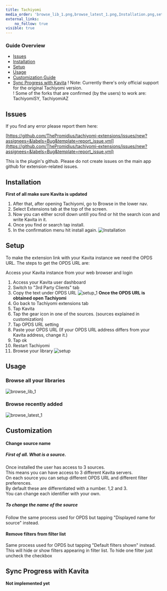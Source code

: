 ```yaml
---
title: Tachiyomi
media_order: 'browse_lib_1.png,browse_latest_1.png,Installation.png,setup.png,setup_1.png'
external_links:
    no_follow: true
visible: true
---
```


### Guide Overview
* [Issues](#issues)
* [Installation](#installation)
* [Setup](#setup)
* [Usage](#usage)
* [Customization Guide](#customization)
* [Sync Progress with Kavita](#sync-progress-with-kavita)
! Note: Currently there's only official support for the original Tachiyomi version.<br/>
! Some of the forks that are confirmed (by the users) to work are: TachiyomiSY, TachiyomiAZ

## Issues
If you find any error please report them here:

[https://github.com/ThePromidius/tachiyomi-extensions/issues/new?assignees=&labels=Bug&template=report_issue.yml](https://github.com/ThePromidius/tachiyomi-extensions/issues/new?assignees=&labels=Bug&template=report_issue.yml)

This is the plugin's github. Please do not create issues on the main app github for extension-related issues.
## Installation

**First of all make sure Kavita is updated**

1. After that, after opening Tachiyomi, go to Browse in the lower nav.
2. Select Extensions tab at the top of the screen.
3. Now you can either scroll down untill you find or hit the search icon and write Kavita in it.
4. Once you find or search tap install.
5. In the confirmation menu hit install again.
![Installation](Installation.png "Installation")

## Setup

To make the extension link with your Kavita instance we need the OPDS URL.
The steps to get the OPDS URL are:

Access your Kavita instance from your web browser and login
1. Access your Kavita user dashboard
2. Switch to "3rd Party Clients" tab
3. Copy the text under OPDS URL
![setup_1](setup_1.png)
**Once the  OPDS URL is obtained open Tachiyomi**
4. Go back to Tachiyomi extensions tab
5. Tap Kavita
6. Tap the gear icon in one of the sources. (sources explained in customization)
7. Tap OPDS URL setting
8. Paste your OPDS URL (If your OPDS URL address differs from your Kavita address, change it.)
9. Tap ok
10. Restart Tachiyomi
11. Browse your library 
![setup](setup.png "setup")

## Usage
### Browse all your libraries
![browse_lib_1](browse_lib_1.png?cropResize=450,450)
### Browse recently added
![browse_latest_1](browse_latest_1.png?cropResize=450,450)

## Customization
#### Change source name
##### First of all. What is a source.<br/>
Once installed the user has access to 3 sources. <br/>
This means you can have access to 3 different Kavita servers.<br/>
On each source you can setup different OPDS URL and different filter preferences.<br/>
By default these are differentiated with a number. 1,2 and 3.<br/>
You can change each identifier with your own.<br/>

##### To change the name of the source<br/>
Follow the same process used for OPDS but tapping "Displayed name for source" instead.
#### Remove filters from filter list
Same process used for OPDS but tapping "Default filters shown" instead.
This will hide or show filters appearing in filter list. 
To hide one filter just uncheck the checkbox

## Sync Progress with Kavita
**Not implemented yet**


